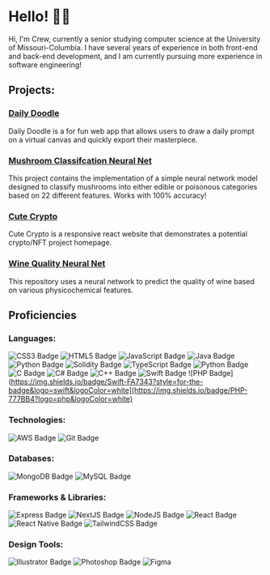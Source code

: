 # Hello! 👋🏻

Hi, I'm Crew, currently a senior studying computer science at the University of Missouri-Columbia. I have several years of experience in both front-end and back-end development, and I am currently pursuing more experience in software engineering!

## Projects:
### [Daily Doodle](https://github.com/crewgamble/Daily-Doodle)
Daily Doodle is a for fun web app that allows users to draw a daily prompt on a virtual canvas and quickly export their masterpiece. 

### [Mushroom Classifcation Neural Net](https://github.com/crewgamble/Mushroom-Neural-net)
This project contains the implementation of a simple neural network model designed to classify mushrooms into either edible or poisonous categories based on 22 different features. Works with 100% accuracy!

### [Cute Crypto](https://github.com/crewgamble/Cute-Crypto)
Cute Crypto is a responsive react website that demonstrates a potential crypto/NFT project homepage.

### [Wine Quality Neural Net](https://github.com/crewgamble/Wine-Quality-Neural-Net)
This repository uses a neural network to predict the quality of wine based on various physicochemical features. 

## Proficiencies

### Languages:

![CSS3 Badge](https://img.shields.io/badge/CSS3-1572B6?style=for-the-badge&logo=css3&logoColor=white)
![HTML5 Badge](https://img.shields.io/badge/HTML5-E34F26?style=for-the-badge&logo=html5&logoColor=white)
![JavaScript Badge](https://img.shields.io/badge/JavaScript-323330?style=for-the-badge&logo=javascript&logoColor=F7DF1E)
![Java Badge](https://img.shields.io/badge/Java-4EA94B?style=for-the-badge)
![Python Badge](https://img.shields.io/badge/Python-FFD43B?style=for-the-badge&logo=python&logoColor=blue)
![Solidity Badge](https://img.shields.io/badge/Solidity-e6e6e6?style=for-the-badge&logo=solidity&logoColor=black)
![TypeScript Badge](https://img.shields.io/badge/TypeScript-007ACC?style=for-the-badge&logo=typescript&logoColor=white)
![Python Badge](https://img.shields.io/badge/Python-FFD43B?style=for-the-badge&logo=python&logoColor=blue)
![C Badge](https://img.shields.io/badge/Python-FFD43B?style=for-the-badge&logo=python&logoColor=blue)
![C# Badge](https://img.shields.io/badge/C%23-239120?style=for-the-badge&logo=csharp&logoColor=white)
![C++ Badge](https://img.shields.io/badge/C%2B%2B-00599C?style=for-the-badge&logo=c%2B%2B&logoColor=white)
![Swift Badge](https://img.shields.io/badge/Swift-FA7343?style=for-the-badge&logo=swift&logoColor=white)
![PHP Badge](https://img.shields.io/badge/Swift-FA7343?style=for-the-badge&logo=swift&logoColor=white](https://img.shields.io/badge/PHP-777BB4?logo=php&logoColor=white)

### Technologies:

![AWS Badge](https://img.shields.io/badge/AWS-FF9900?style=for-the-badge&logo=amazonaws&logoColor=white)
![Git Badge](https://img.shields.io/badge/GIT-E44C30?style=for-the-badge&logo=git&logoColor=white)

### Databases:

![MongoDB Badge](https://img.shields.io/badge/MongoDB-4EA94B?style=for-the-badge&logo=mongodb&logoColor=white)
![MySQL Badge](https://img.shields.io/badge/MySQL-005C84?style=for-the-badge&logo=mysql&logoColor=white)

### Frameworks & Libraries:

![Express Badge](https://img.shields.io/badge/Express%20js-000000?style=for-the-badge&logo=express&logoColor=white)
![NextJS Badge](https://img.shields.io/badge/next%20js-000000?style=for-the-badge&logo=nextdotjs&logoColor=white)
![NodeJS Badge](https://img.shields.io/badge/Node%20js-339933?style=for-the-badge&logo=nodedotjs&logoColor=white)
![React Badge](https://img.shields.io/badge/React-20232A?style=for-the-badge&logo=react&logoColor=61DAFB)
![React Native Badge](https://img.shields.io/badge/React_Native-20232A?style=for-the-badge&logo=react&logoColor=61DAFB)
![TailwindCSS Badge](https://img.shields.io/badge/Tailwind_CSS-38B2AC?style=for-the-badge&logo=tailwind-css&logoColor=white)

### Design Tools:

![Illustrator Badge](https://img.shields.io/badge/Adobe%20Illustrator-FF9A00?style=for-the-badge&logo=adobe%20illustrator&logoColor=white)
![Photoshop Badge](https://img.shields.io/badge/Adobe%20Photoshop-31A8FF?style=for-the-badge&logo=Adobe%20Photoshop&logoColor=black)
![Figma](https://img.shields.io/badge/Figma-F24E1E?style=for-the-badge&logo=figma&logoColor=white)
